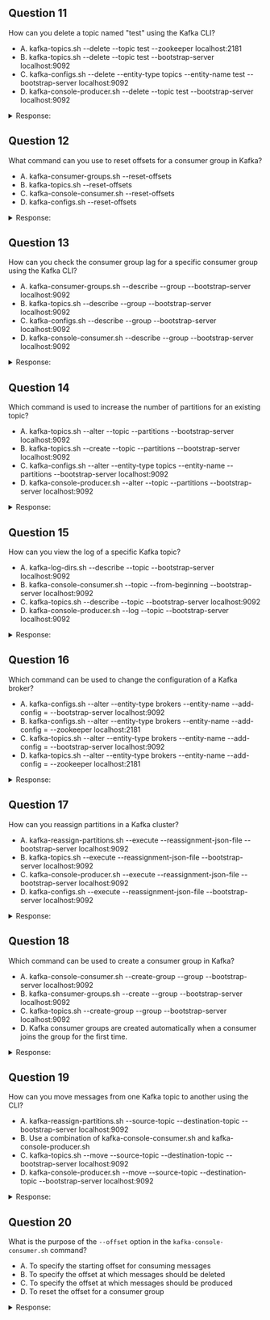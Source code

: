 ## Question 11

How can you delete a topic named "test" using the Kafka CLI?

- A. kafka-topics.sh --delete --topic test --zookeeper localhost:2181
- B. kafka-topics.sh --delete --topic test --bootstrap-server localhost:9092
- C. kafka-configs.sh --delete --entity-type topics --entity-name test --bootstrap-server localhost:9092
- D. kafka-console-producer.sh --delete --topic test --bootstrap-server localhost:9092

<details>
<summary>Response:</summary> 

**Answer:** B

**Explanation:**
To delete a topic using the Kafka CLI, you should use the `kafka-topics.sh` command with the `--delete` option. The `--bootstrap-server` option specifies the Kafka broker(s) to connect to.

</details>

## Question 12

What command can you use to reset offsets for a consumer group in Kafka?

- A. kafka-consumer-groups.sh --reset-offsets
- B. kafka-topics.sh --reset-offsets
- C. kafka-console-consumer.sh --reset-offsets
- D. kafka-configs.sh --reset-offsets

<details>
<summary>Response:</summary> 

**Answer:** A

**Explanation:**
To reset offsets for a consumer group, you should use the `kafka-consumer-groups.sh` command with the `--reset-offsets` option.

</details>

## Question 13

How can you check the consumer group lag for a specific consumer group using the Kafka CLI?

- A. kafka-consumer-groups.sh --describe --group <group-id> --bootstrap-server localhost:9092
- B. kafka-topics.sh --describe --group <group-id> --bootstrap-server localhost:9092
- C. kafka-configs.sh --describe --group <group-id> --bootstrap-server localhost:9092
- D. kafka-console-consumer.sh --describe --group <group-id> --bootstrap-server localhost:9092

<details>
<summary>Response:</summary> 

**Answer:** A

**Explanation:**
To check the consumer group lag, you should use the `kafka-consumer-groups.sh` command with the `--describe` option and specify the `--group` option along with the consumer group ID.

</details>

## Question 14

Which command is used to increase the number of partitions for an existing topic?

- A. kafka-topics.sh --alter --topic <topic-name> --partitions <number-of-partitions> --bootstrap-server localhost:9092
- B. kafka-topics.sh --create --topic <topic-name> --partitions <number-of-partitions> --bootstrap-server localhost:9092
- C. kafka-configs.sh --alter --entity-type topics --entity-name <topic-name> --partitions <number-of-partitions> --bootstrap-server localhost:9092
- D. kafka-console-producer.sh --alter --topic <topic-name> --partitions <number-of-partitions> --bootstrap-server localhost:9092

<details>
<summary>Response:</summary> 

**Answer:** A

**Explanation:**
To increase the number of partitions for an existing topic, you should use the `kafka-topics.sh` command with the `--alter` option and specify the `--partitions` option with the new number of partitions.

</details>

## Question 15

How can you view the log of a specific Kafka topic?

- A. kafka-log-dirs.sh --describe --topic <topic-name> --bootstrap-server localhost:9092
- B. kafka-console-consumer.sh --topic <topic-name> --from-beginning --bootstrap-server localhost:9092
- C. kafka-topics.sh --describe --topic <topic-name> --bootstrap-server localhost:9092
- D. kafka-console-producer.sh --log --topic <topic-name> --bootstrap-server localhost:9092

<details>
<summary>Response:</summary> 

**Answer:** B

**Explanation:**
To view the log of a specific Kafka topic, you can use the `kafka-console-consumer.sh` command with the `--from-beginning` option to start consuming messages from the earliest available offset in the topic.

</details>

## Question 16

Which command can be used to change the configuration of a Kafka broker?

- A. kafka-configs.sh --alter --entity-type brokers --entity-name <broker-id> --add-config <key>=<value> --bootstrap-server localhost:9092
- B. kafka-configs.sh --alter --entity-type brokers --entity-name <broker-id> --add-config <key>=<value> --zookeeper localhost:2181
- C. kafka-topics.sh --alter --entity-type brokers --entity-name <broker-id> --add-config <key>=<value> --bootstrap-server localhost:9092
- D. kafka-topics.sh --alter --entity-type brokers --entity-name <broker-id> --add-config <key>=<value> --zookeeper localhost:2181

<details>
<summary>Response:</summary> 

**Answer:** A

**Explanation:**
To change the configuration of a Kafka broker, you should use the `kafka-configs.sh` command with the `--alter` option, specifying the `--entity-type` as brokers and the `--entity-name` as the broker ID. The `--bootstrap-server` option specifies the Kafka broker(s) to connect to.

</details>

## Question 17

How can you reassign partitions in a Kafka cluster?

- A. kafka-reassign-partitions.sh --execute --reassignment-json-file <file-path> --bootstrap-server localhost:9092
- B. kafka-topics.sh --execute --reassignment-json-file <file-path> --bootstrap-server localhost:9092
- C. kafka-console-producer.sh --execute --reassignment-json-file <file-path> --bootstrap-server localhost:9092
- D. kafka-configs.sh --execute --reassignment-json-file <file-path> --bootstrap-server localhost:9092

<details>
<summary>Response:</summary> 

**Answer:** A

**Explanation:**
To reassign partitions in a Kafka cluster, you should use the `kafka-reassign-partitions.sh` command with the `--execute` option and provide the path to the reassignment JSON file.

</details>

## Question 18

Which command can be used to create a consumer group in Kafka?

- A. kafka-console-consumer.sh --create-group --group <group-id> --bootstrap-server localhost:9092
- B. kafka-consumer-groups.sh --create --group <group-id> --bootstrap-server localhost:9092
- C. kafka-topics.sh --create-group --group <group-id> --bootstrap-server localhost:9092
- D. Kafka consumer groups are created automatically when a consumer joins the group for the first time.

<details>
<summary>Response:</summary> 

**Answer:** D

**Explanation:**
Kafka consumer groups are created automatically when a consumer joins the group for the first time. There is no specific CLI command to create a consumer group manually.

</details>

## Question 19

How can you move messages from one Kafka topic to another using the CLI?

- A. kafka-reassign-partitions.sh --source-topic <source-topic> --destination-topic <destination-topic> --bootstrap-server localhost:9092
- B. Use a combination of kafka-console-consumer.sh and kafka-console-producer.sh
- C. kafka-topics.sh --move --source-topic <source-topic> --destination-topic <destination-topic> --bootstrap-server localhost:9092
- D. kafka-console-producer.sh --move --source-topic <source-topic> --destination-topic <destination-topic> --bootstrap-server localhost:9092

<details>
<summary>Response:</summary> 

**Answer:** B

**Explanation:**
To move messages from one Kafka topic to another using the CLI, you can use a combination of `kafka-console-consumer.sh` to consume messages from the source topic and `kafka-console-producer.sh` to produce them to the destination topic.

</details>

## Question 20

What is the purpose of the `--offset` option in the `kafka-console-consumer.sh` command?

- A. To specify the starting offset for consuming messages
- B. To specify the offset at which messages should be deleted
- C. To specify the offset at which messages should be produced
- D. To reset the offset for a consumer group

<details>
<summary>Response:</summary> 

**Answer:** A

**Explanation:**
The `--offset` option in the `kafka-console-consumer.sh` command is used to specify the starting offset for consuming messages. This allows you to start consuming from a specific point in the topic.
